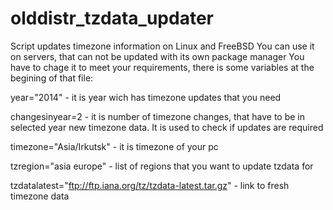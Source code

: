 olddistr_tzdata_updater
=======================

Script updates timezone information on Linux and FreeBSD
You can use it on servers, that can not be updated with its own package manager
You have to chage it to meet your requirements, there is some variables at the begining of that file:

year="2014" - it is year wich has timezone updates that you need

changesinyear=2 - it is number of timezone changes, that have to be in selected year new timezone data. It is used to check if updates are required 

timezone="Asia/Irkutsk" - it is timezone of your pc

tzregion="asia europe" - list of regions that you want to update tzdata for

tzdatalatest="ftp://ftp.iana.org/tz/tzdata-latest.tar.gz" - link to fresh timezone data


